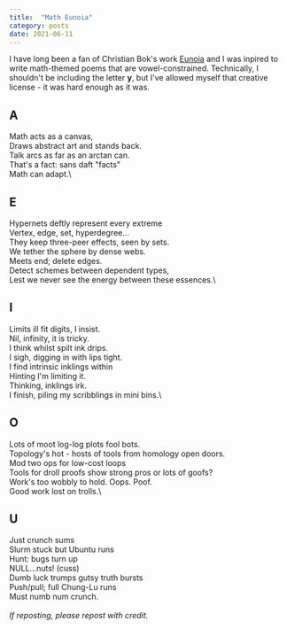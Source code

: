 ```yaml
---
title:  "Math Eunoia"
category: posts
date: 2021-06-11
---
```


I have long been a fan of Christian Bok's work [Eunoia](https://en.wikipedia.org/wiki/Eunoia_(book)) and I was inpired to write math-themed poems that are vowel-constrained. Technically, I shouldn't be including the letter **y**, but I've allowed myself that creative license - it was hard enough as it was.

## A
Math acts as a canvas,\
Draws abstract art and stands back.\
Talk arcs as far as an arctan can.\
That's a fact: sans daft "facts"\
Math can adapt.\

## E
Hypernets deftly represent every extreme\
Vertex, edge, set, hyperdegree...\
They keep three-peer effects, seen by sets.\
We tether the sphere by dense webs.\
Meets end; delete edges.\
Detect schemes between dependent types,\
Lest we never see the energy between these essences.\

## I
Limits ill fit digits, I insist.\
Nil, infinity, it is tricky.\
I think whilst spilt ink drips.\
I sigh, digging in with lips tight.\
I find intrinsic inklings within\
Hinting I'm limiting it.\
Thinking, inklings irk.\
I finish, piling my scribblings in mini bins.\

## O
Lots of moot log-log plots fool bots.\
Topology's hot - hosts of tools from homology open doors.\
Mod two ops for low-cost loops\
Tools for droll proofs show strong pros or lots of goofs?\
Work's too wobbly to hold. Oops. Poof.\
Good work lost on trolls.\

## U
Just crunch sums\
Slurm stuck but Ubuntu runs\
Hunt: bugs turn up\
NULL...nuts! (cuss)\
Dumb luck trumps gutsy truth bursts\
Push/pull; full Chung-Lu runs\
Must numb num crunch.\
\
*If reposting, please repost with credit.*
